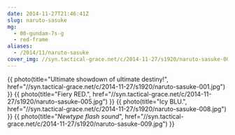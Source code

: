 ```yaml
---
date: 2014-11-27T21:46:41Z
slug: naruto-sasuke
mg:
  - 00-gundam-7s-g
  - red-frame
aliases:
  - /2014/11/naruto-sasuke
cover_img: //syn.tactical-grace.net/c/2014-11-27/s1920/naruto-sasuke-005.jpg
---
```

{{ photo(title="Ultimate showdown of ultimate destiny!", href="//syn.tactical-grace.net/c/2014-11-27/s1920/naruto-sasuke-001.jpg") }}
{{ photo(title="Fiery RED.", href="//syn.tactical-grace.net/c/2014-11-27/s1920/naruto-sasuke-005.jpg") }}
{{ photo(title="Icy BLU.", href="//syn.tactical-grace.net/c/2014-11-27/s1920/naruto-sasuke-008.jpg") }}
{{ photo(title="*Newtype flash sound*", href="//syn.tactical-grace.net/c/2014-11-27/s1920/naruto-sasuke-009.jpg") }}
